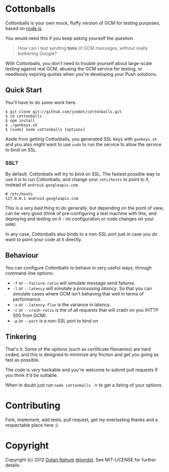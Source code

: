 # Cottonballs
Cottonballs is your own mock, fluffy version of GCM for testing
purposes, based on [node.js](http://nodejs.org).

You would need this if you keep asking yourself the question 

> How can
I test sending **tons** of GCM messages, without really bothering Google?

With Cottonballs, you don't need to trouble yourself about
large-scale testing against real GCM, abusing the GCM service for testing, or
needlessly expiring quotas when you're developing your Push solutions.

## Quick Start

You'll have to do *some* work here.

```
$ git clone git://github.com/jondot/cottonballs.git
$ cd cottonballs
$ npm install
$ ./genkeys.sh
$ [sudo] node cottonballs [options]
```

Aside from getting Cottonballs, you generated SSL keys with `genkeys.sh`
and you also might want to use `sudo` to run the service to allow the
service to bind on SSL.

### SSL?

By default, Cottonballs will try to bind on SSL. The fastest possible
way to use it is to
run Cottonballs, and change your `/etc/hosts` to point to it, instead of
`android.googleapis.com`.

```
# /etc/hosts
127.0.0.1 android.googleapis.com
```

This is a _very bad_ thing to do generally, but depending on the point of view,
can be very good (think of pre-configuring a test machine with this, and
deploying and testing on it - no configuration or code changes on your
side).

In any case, Cottonballs also binds to a non-SSL port just in case _you do_
want to point your code at it directly.

## Behaviour

You can configure Cottonballs to behave in very useful ways,
through command-line options:

* `-f` or `--failure-ratio` will simulate message send failures.
* `-l` or `--latency` will simulate a _processing latency_. So that you
can simulate cases where GCM isn't behaving that well in terms of
performance.
* `-x` or `--latency-flux` is the variance in latency.
* `-c` or `--crash-ratio` is the of all requests that will crash on you
(HTTP 500 from GCM).
* `-p` or `--port` is a non-SSL port to bind on


## Tinkering

That's it. Some of the options (such as certificate filenames) are
hard coded, and this is designed to minimize any friction and get you going as fast as
possible. 

The code is _very_ hackable and you're welcome to submit
pull requests if you think it'd be suitable.

When in doubt just run `node cottonballs -h` to get a listing of your
options.






# Contributing

Fork, implement, add tests, pull request, get my everlasting thanks and a respectable place here :).


# Copyright

Copyright (c) 2012 [Dotan Nahum](http://gplus.to/dotan) [@jondot](http://twitter.com/jondot). See MIT-LICENSE for further details.

